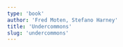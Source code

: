 ```yaml
---
type: 'book'
author: 'Fred Moten, Stefano Harney'
title: 'Undercommons'
slug: 'undercommons'
---
```


